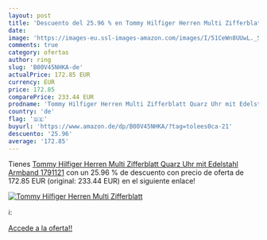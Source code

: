 ```yaml
---
layout: post
title: 'Descuento del 25.96 % en Tommy Hilfiger Herren Multi Zifferblatt '
date: 
image: 'https://images-eu.ssl-images-amazon.com/images/I/51CeWn8UUwL._SL200_.jpg'
comments: true
category: ofertas
author: ring
slug: 'B00V45NHKA-de'
actualPrice: 172.85 EUR
currency: EUR
price: 172.85
comparePrice: 233.44 EUR
prodname: 'Tommy Hilfiger Herren Multi Zifferblatt Quarz Uhr mit Edelstahl Armband 1791121'
country: 'de'
flag: '🇩🇪'
buyurl: 'https://www.amazon.de/dp/B00V45NHKA/?tag=tolees0ca-21'
descuento: '25.96'
average: '172.85'
---
```


Tienes [Tommy Hilfiger Herren Multi Zifferblatt Quarz Uhr mit Edelstahl Armband 1791121](https://www.amazon.de/dp/B00V45NHKA/?tag=tolees0ca-21) con un 25.96 % de descuento con precio de oferta de 172.85 EUR (original: 233.44 EUR) en el siguiente enlace!

[![Tommy Hilfiger Herren Multi Zifferblatt ](https://images-eu.ssl-images-amazon.com/images/I/51CeWn8UUwL._SL200_.jpg)](https://www.amazon.de/dp/B00V45NHKA/?tag=tolees0ca-21)

ℹ️:


[Accede a la oferta!!](https://www.amazon.de/dp/B00V45NHKA/?tag=tolees0ca-21)
